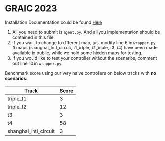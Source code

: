 # GRAIC 2023
Installation Documentation could be found [Here](https://docs.google.com/document/d/1O0thKd-WcQzPpEvyfJZmjEr0xCWvgUkzzftlyZxOi_A/edit?usp=sharing)

1. All you need to submit is `agent.py`. And all you implementation should be contained in this file.
2. If you want to change to different map, just modify line 6 in `wrapper.py`. 5 maps (shanghai_intl_circuit, t1_triple, t2_triple, t3, t4) have been made available to public, while we hold some hidden maps for testing.
3. If you would like to test your controller without the scenarios, comment out line 10 in `wrapper.py`.

Benchmark score using our very naive controllers on below tracks with **no scenarios**:

| Track | Score|
|-----|--------|
| triple_t1 | 3 |
| triple_t2 | 12 |
| t3 | 3 |
| t4 | 58 |
| shanghai_intl_circuit | 3 |
